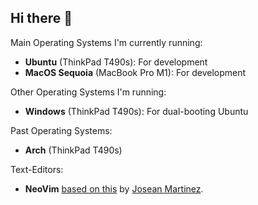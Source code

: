## Hi there 👋

Main Operating Systems I'm currently running: 

- **Ubuntu** (ThinkPad T490s): For development 
- **MacOS Sequoia** (MacBook Pro M1): For development

Other Operating Systems I'm running:

- **Windows** (ThinkPad T490s): For dual-booting Ubuntu

Past Operating Systems:

- **Arch** (ThinkPad T490s)

Text-Editors:

- **NeoVim** [based on this](https://github.com/josean-dev/dev-environment-files) by [Josean Martinez](https://github.com/josean-dev).
<!--
**danz-the-penguin/danz-the-penguin** is a ✨ _special_ ✨ repository because its `README.md` (this file) appears on your GitHub profile.

Here are some ideas to get you started:

- 🔭 I’m currently working on ...
- 🌱 I’m currently learning ...
- 👯 I’m looking to collaborate on ...
- 🤔 I’m looking for help with ...
- 💬 Ask me about ...
- 📫 How to reach me: ...
- 😄 Pronouns: ...
- ⚡ Fun fact: ...
-->
